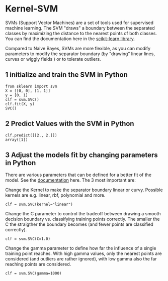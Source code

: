 # Kernel-SVM

SVMs (Support Vector Machines) are a set of tools used for supervised machine learning. The SVM "draws" a boundary between the separated classes by maximizing the distance to the nearest points of both classes. You can find the documentation here in the [scikit-learn library](https://scikit-learn.org/stable/modules/svm.html).

Compared to Naive Bayes, SVMs are more flexible, as you can modify parameters to modify the separator boundary (by "drawing" linear lines, curves or wiggly fields ) or to tolerate outliers.

## 1 initialize and train the SVM in Python
```
from sklearn import svm
X = [[0, 0], [1, 1]]
y = [0, 1]
clf = svm.SVC()
clf.fit(X, y)
SVC()
```


## 2 Predict Values with the SVM in Python
```
clf.predict([[2., 2.]])
array([1])
```

## 3 Adjust the models fit by changing parameters in Python
There are various parameters that can be defined for a better fit of the model. See the [documentation](https://scikit-learn.org/stable/modules/generated/sklearn.svm.SVC.html#sklearn.svm.SVC) here. The 3 most important are:

Change the Kernel to make the separator boundary linear or curvy. Possible kernels are e.g. linear, rbf, polynomial and more.
```
clf = svm.SVC(kernel="linear")
```

Change the C parameter to control the tradeoff between drawing a smooth decision boundary vs. classifying training points correctly. The smaller the C the straigther the boundary becomes (and fewer points are classified correctly).
```
clf = svm.SVC(C=1.0)
```

Change the gamma parameter to define how far the influence of a single training point reaches. With high gamma values, only the nearest points are considered (and outliers are rather ignored), with low gamma also the far reaching points are considered.
```
clf = svm.SVC(gamma=1000)
```
